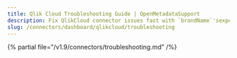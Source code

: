 ```yaml
---
title: Qlik Cloud Troubleshooting Guide | OpenMetadataSupport
description: Fix QlikCloud connector issues fast with `brandName`'sexpert troubleshooting guide. Solve common problems, debug connections, and optimize your setup.
slug: /connectors/dashboard/qlikcloud/troubleshooting
---
```


{% partial file="/v1.9/connectors/troubleshooting.md" /%}
